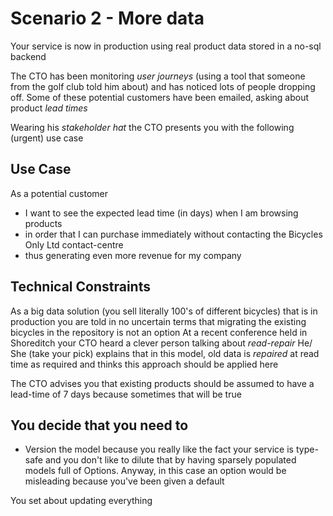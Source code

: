 # Scenario 2 - More data

Your service is now in production using real product data stored in a no-sql backend

The CTO has been monitoring *user journeys* (using a tool that someone from the golf club told him about)
and has noticed lots of people dropping off.  Some of these potential customers have been emailed, asking
about product *lead times*

Wearing his *stakeholder hat* the CTO presents you with the following (urgent) use case 

## Use Case

As a potential customer 
- I want to see the expected lead time (in days) when I am browsing products 
- in order that I can purchase immediately without contacting the Bicycles Only Ltd contact-centre 
- thus generating even more revenue for my company

## Technical Constraints

As a big data solution (you sell literally 100's of different bicycles) that is in production you
are told in no uncertain terms that migrating the existing bicycles in the repository is not an option
At a recent conference held in Shoreditch your CTO heard a clever person talking about *read-repair*
He/ She (take your pick) explains that in this model, old data is *repaired* at read time as required
and thinks this approach should be applied here 

The CTO advises you that existing products should be assumed to have a lead-time of 7 days because
sometimes that will be true

## You decide that you need to

- Version the model because you really like the fact your service is type-safe and you don't like to 
dilute that by having sparsely populated models full of Options.  Anyway, in this case an option would
be misleading because you've been given a default

You set about updating everything

 



    


